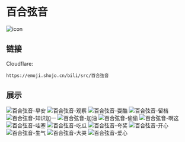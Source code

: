 # 百合弦音
![icon](https://emoji.shojo.cn/bili/src/百合弦音/icon.png)
## 链接
Cloudflare:
```
https://emoji.shojo.cn/bili/src/百合弦音
```
## 展示
![百合弦音-早安](https://emoji.shojo.cn/bili/src/百合弦音/百合弦音-早安.png)
![百合弦音-观察](https://emoji.shojo.cn/bili/src/百合弦音/百合弦音-观察.png)
![百合弦音-耍酷](https://emoji.shojo.cn/bili/src/百合弦音/百合弦音-耍酷.png)
![百合弦音-留档](https://emoji.shojo.cn/bili/src/百合弦音/百合弦音-留档.png)
![百合弦音-知识加一](https://emoji.shojo.cn/bili/src/百合弦音/百合弦音-知识加一.png)
![百合弦音-加油](https://emoji.shojo.cn/bili/src/百合弦音/百合弦音-加油.png)
![百合弦音-偷偷](https://emoji.shojo.cn/bili/src/百合弦音/百合弦音-偷偷.png)
![百合弦音-啊这](https://emoji.shojo.cn/bili/src/百合弦音/百合弦音-啊这.png)
![百合弦音-哇塞](https://emoji.shojo.cn/bili/src/百合弦音/百合弦音-哇塞.png)
![百合弦音-吃瓜](https://emoji.shojo.cn/bili/src/百合弦音/百合弦音-吃瓜.png)
![百合弦音-夸奖](https://emoji.shojo.cn/bili/src/百合弦音/百合弦音-夸奖.png)
![百合弦音-开心](https://emoji.shojo.cn/bili/src/百合弦音/百合弦音-开心.png)
![百合弦音-生气](https://emoji.shojo.cn/bili/src/百合弦音/百合弦音-生气.png)
![百合弦音-大哭](https://emoji.shojo.cn/bili/src/百合弦音/百合弦音-大哭.png)
![百合弦音-爱心](https://emoji.shojo.cn/bili/src/百合弦音/百合弦音-爱心.png)
